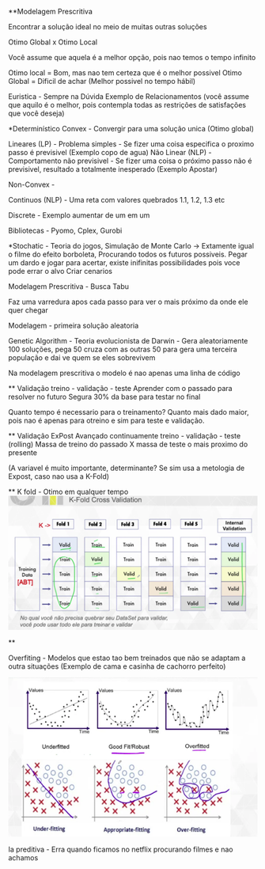 **Modelagem Prescritiva

Encontrar a solução ideal no meio de muitas outras soluções

Otimo Global x Otimo Local

Você assume que aquela é a melhor opção, pois nao temos o tempo infinito

Otimo local = Bom, mas nao tem certeza que é o melhor possivel
Otimo Global = Dificil de achar (Melhor possivel no tempo hábil)

Euristica - Sempre na Dúvida Exemplo de Relacionamentos (você assume que aquilo é o melhor, pois contempla todas as restrições de satisfações que você deseja)

*Determinístico
Convex - Convergir para uma solução unica (Otimo global)

Lineares (LP) - Problema simples - Se fizer uma coisa especifica o proximo passo é previsivel (Exemplo copo de agua)
Não Linear (NLP) - Comportamento não previsivel - Se fizer uma coisa o próximo passo não é previsivel, resultado a totalmente inesperado (Exemplo Apostar)

Non-Convex - 

Continuos (NLP) - Uma reta com valores quebrados 1.1, 1.2, 1.3 etc

Discrete - Exemplo aumentar de um em um

Bibliotecas - Pyomo, Cplex, Gurobi

*Stochatic - Teoria do jogos, Simulação de Monte Carlo -> Extamente igual o filme do efeito borboleta, Procurando todos os futuros possiveis. Pegar um dardo e jogar para acertar, existe inifinitas possibilidades pois voce pode errar o alvo
Criar cenarios


Modelagem Prescritiva - Busca Tabu

Faz uma varredura apos cada passo para ver o mais próximo da onde ele quer chegar

Modelagem - primeira solução aleatoria

Genetic Algorithm - Teoria evolucionista de Darwin - Gera aleatoriamente 100 soluções, pega 50 cruza com as outras 50 para gera uma terceira população e dai ve quem se eles sobrevivem

Na modelagem prescritiva o modelo é nao apenas uma linha de código



** Validação 
treino - validação - teste
Aprender com o passado para resolver no futuro
Segura 30% da base para testar no final

Quanto tempo é necessario para o treinamento?
Quanto mais dado maior, pois nao é apenas para otreino e sim para teste e validação.

** Validação ExPost 
Avançado continuamente treino - validação - teste (rolling)
Massa de treino do passado X massa de teste o mais proximo do presente


(A variavel é muito importante, determinante? Se sim usa a metologia de Expost, caso nao usa a K-Fold)

** K fold - Otimo em qualquer tempo 
![K-Fold Cross](image.png)


**

Overfiting - Modelos que estao tao bem treinados que não se adaptam a outra situações (Exemplo de cama e casinha de cachorro perfeito)

![OverFitted, Underfitted, Good Fit](image-1.png)


Ia preditiva - Erra quando ficamos no netflix procurando filmes e nao achamos